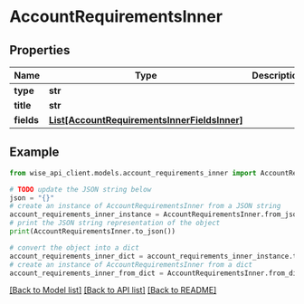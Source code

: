 # AccountRequirementsInner


## Properties

Name | Type | Description | Notes
------------ | ------------- | ------------- | -------------
**type** | **str** |  | [optional] 
**title** | **str** |  | [optional] 
**fields** | [**List[AccountRequirementsInnerFieldsInner]**](AccountRequirementsInnerFieldsInner.md) |  | [optional] 

## Example

```python
from wise_api_client.models.account_requirements_inner import AccountRequirementsInner

# TODO update the JSON string below
json = "{}"
# create an instance of AccountRequirementsInner from a JSON string
account_requirements_inner_instance = AccountRequirementsInner.from_json(json)
# print the JSON string representation of the object
print(AccountRequirementsInner.to_json())

# convert the object into a dict
account_requirements_inner_dict = account_requirements_inner_instance.to_dict()
# create an instance of AccountRequirementsInner from a dict
account_requirements_inner_from_dict = AccountRequirementsInner.from_dict(account_requirements_inner_dict)
```
[[Back to Model list]](../README.md#documentation-for-models) [[Back to API list]](../README.md#documentation-for-api-endpoints) [[Back to README]](../README.md)


